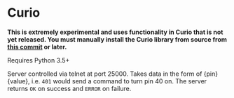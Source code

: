 Curio
=====

**This is extremely experimental and uses functionality in Curio that is not yet released.
You must manually install the Curio library from source from 
[this commit](https://github.com/dabeaz/curio/commit/7d459a6bbba73b616e56f388eb095f2c58492d84) or later.**

Requires Python 3.5+

Server controlled via telnet at port 25000. Takes data in the form of {pin}{value}, i.e. `401`
would send a command to turn pin 40 on. The server returns `OK` on success and `ERROR` on 
failure.

